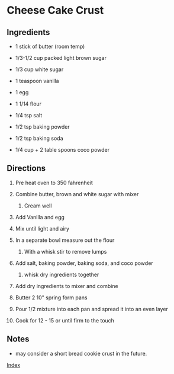 # Cheese Cake Crust

## Ingredients

-   1 stick of butter (room temp)

-   1/3-1/2 cup packed light brown sugar

-   1/3 cup white sugar

-   1 teaspoon vanilla

-   1 egg

-   1 1/14 flour

-   1/4 tsp salt

-   1/2 tsp baking powder

-   1/2 tsp baking soda

-   1/4 cup + 2 table spoons coco powder

## Directions

1.  Pre heat oven to 350 fahrenheit

2.  Combine butter, brown and white sugar with mixer

    1.  Cream well

3.  Add Vanilla and egg

4.  Mix until light and airy

5.  In a separate bowl measure out the flour

    1.  With a whisk stir to remove lumps

6.  Add salt, baking powder, baking soda, and coco powder

    1.  whisk dry ingredients together

7.  Add dry ingredients to mixer and combine

8.  Butter 2 10" spring form pans

9.  Pour 1/2 mixture into each pan and spread it into an even layer

10. Cook for 12 - 15 or until firm to the touch

## Notes

-   may consider a short bread cookie crust in the future.

[Index](index.html)
